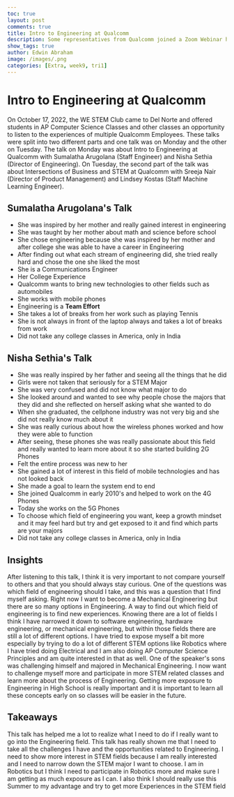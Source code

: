 ```yaml
---
toc: true
layout: post
comments: true
title: Intro to Engineering at Qualcomm
description: Some representatives from Qualcomm joined a Zoom Webinar hosted by a community club and shared how the employees got interested in Engineering
show_tags: true
author: Edwin Abraham
image: /images/.png
categories: [Extra, week9, tri1]
---
```


# Intro to Engineering at Qualcomm
On October 17, 2022, the WE STEM Club came to Del Norte and offered students in AP Computer Science Classes and other classes an opportunity to listen to the experiences of multiple Qualcomm Employees. These talks were split into two different parts and one talk was on Monday and the other on Tuesday. The talk on Monday was about Intro to Engineering at Qualcomm with Sumalatha Arugolana (Staff Engineer) and Nisha Sethia (Director of Engineering). On Tuesday, the second part of the talk was about Intersections of Business and STEM at Qualcomm with Sreeja Nair (Director of Product Management) and Lindsey Kostas (Staff Machine Learning Engineer).

## Sumalatha  Arugolana's Talk
- She was inspired by her mother and really gained interest in engineering
- She was taught by her mother about math and science before school 
- She chose engineering because she was inspired by her mother and after college she was able to have a career in Engineering
- After finding out what each stream of engineering did, she tried really hard and chose the one she liked the most
- She is a Communications Engineer
- Her College Experience 
- Qualcomm wants to bring new technologies to other fields such as automobiles
- She works with mobile phones
- Engineering is a **Team Effort**
- She takes a lot of breaks from her work such as playing Tennis
- She is not always in front of the laptop always and takes a lot of breaks from work
- Did not take any college classes in America, only in India

## Nisha Sethia's Talk
- She was really inspired by her father and seeing all the things that he did 
- Girls were not taken that seriously for a STEM Major
- She was very confused and did not know what major to do
- She looked around and wanted to see why people chose the majors that they did and she reflected on herself asking what she wanted to do
- When she graduated, the cellphone industry was not very big and she did not really know much about it
- She was really curious about how the wireless phones worked and how they were able to function
- After seeing, these phones she was really passionate about this field and really wanted to learn more about it so she started building 2G Phones
- Felt the entire process was new to her
- She gained a lot of interest in this field of mobile technologies and has not looked back
- She made a goal to learn the system end to end
- She joined Qualcomm in early 2010's and helped to work on the 4G Phones
- Today she works on the 5G Phones
- To choose which field of engineering you want, keep a growth mindset and it may feel hard but try and get exposed to it and find which parts are your majors
- Did not take any college classes in America, only in India

## Insights
After listening to this talk, I think it is very important to not compare yourself to others and that you should always stay curious. One of the questions was which field of engineering should I take, and this was a question that I find myself asking. Right now I want to become a Mechanical Engineering but there are so many options in Engineering. A way to find out which field of engineering is to find new experiences. Knowing there are a lot of fields I think I have narrowed it down to software engineering, hardware engineering, or mechanical engineering, but within those fields there are still a lot of different options. I have tried to expose myself a bit more especially by trying to do a lot of different STEM options like Robotics where I have tried doing Electrical and I am also doing AP Computer Science Principles and am quite interested in that as well. One of the speaker's sons was challenging himself and majored in Mechanical Engineering. I now want to challenge myself more and participate in more STEM related classes and learn more about the process of Engineering. Getting more exposure to Engineering in High School is really important and it is important to learn all these concepts early on so classes will be easier in the future.

## Takeaways
This talk has helped me a lot to realize what I need to do if I really want to go into the Engineering field. This talk has really shown me that I need to take all the challenges I have and the opportunities related to Engineering. I need to show more interest in STEM fields because I am really interested and I need to narrow down the STEM major I want to choose. I am in Robotics but I think I need to participate in Robotics more and make sure I am getting as much exposure as I can. I also think I should really use this Summer to my advantage and try to get more Experiences in the STEM field